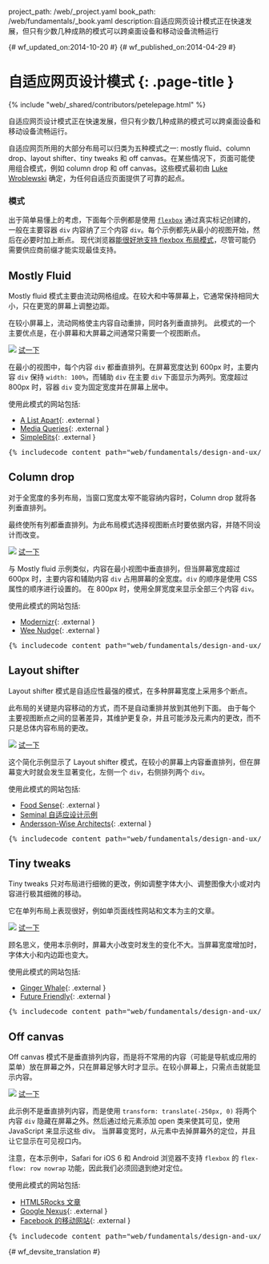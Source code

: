 project_path: /web/_project.yaml
book_path: /web/fundamentals/_book.yaml
description:自适应网页设计模式正在快速发展，但只有少数几种成熟的模式可以跨桌面设备和移动设备流畅运行

{# wf_updated_on:2014-10-20 #}
{# wf_published_on:2014-04-29 #}

# 自适应网页设计模式 {: .page-title }

{% include "web/_shared/contributors/petelepage.html" %}

自适应网页设计模式正在快速发展，但只有少数几种成熟的模式可以跨桌面设备和移动设备流畅运行。

自适应网页所用的大部分布局可以归类为五种模式之一: mostly fluid、column drop、layout shifter、tiny tweaks 和 off canvas。在某些情况下，页面可能使用组合模式，例如 column drop 和 off canvas。这些模式最初由 [Luke Wroblewski](http://www.lukew.com/ff/entry.asp?1514) 确定，为任何自适应页面提供了可靠的起点。



### 模式

出于简单易懂上的考虑，下面每个示例都是使用 [`flexbox`](https://developer.mozilla.org/en-US/docs/Web/Guide/CSS/Flexible_boxes) 通过真实标记创建的，一般在主要容器 `div` 内容纳了三个内容 `div`。每个示例都先从最小的视图开始，然后在必要时加上断点。
现代浏览器[能很好地支持 flexbox 布局模式](http://caniuse.com/#search=flexbox)，尽管可能仍需要供应商前缀才能实现最佳支持。



## Mostly Fluid

Mostly fluid 模式主要由流动网格组成。在较大和中等屏幕上，它通常保持相同大小，只在更宽的屏幕上调整边距。



在较小屏幕上，流动网格使主内容自动重排，同时各列垂直排列。
此模式的一个主要优点是，在小屏幕和大屏幕之间通常只需要一个视图断点。



<img src="imgs/mostly-fluid.svg">
<a href="https://googlesamples.github.io/web-fundamentals/fundamentals/design-and-ux/responsive/mostly-fluid.html" class="button button-primary">试一下</a>

在最小的视图中，每个内容 `div` 都垂直排列。在屏幕宽度达到 600px 时，主要内容 `div` 保持 `width: 100%`，而辅助 `div` 在主要 `div` 下面显示为两列。宽度超过 800px 时，容器 `div` 变为固定宽度并在屏幕上居中。


使用此模式的网站包括:

 * [A List Apart](http://mediaqueri.es/ala/){: .external }
 * [Media Queries](http://mediaqueri.es/){: .external }
 * [SimpleBits](http://simplebits.com/){: .external }

<pre class="prettyprint">
{% includecode content_path="web/fundamentals/design-and-ux/responsive/_code/mostly-fluid.html" region_tag="mfluid" adjust_indentation="auto" %}
</pre>

## Column drop

对于全宽度的多列布局，当窗口宽度太窄不能容纳内容时，Column drop 就将各列垂直排列。


最终使所有列都垂直排列。为此布局模式选择视图断点时要依据内容，并随不同设计而改变。



<img src="imgs/column-drop.svg">
<a href="https://googlesamples.github.io/web-fundamentals/fundamentals/design-and-ux/responsive/column-drop.html" class="button button-primary">试一下</a>

与 Mostly fluid 示例类似，内容在最小视图中垂直排列，但当屏幕宽度超过 600px 时，主要内容和辅助内容 `div` 占用屏幕的全宽度。`div` 的顺序是使用 CSS 属性的顺序进行设置的。
在 800px 时，使用全屏宽度来显示全部三个内容 `div`。


使用此模式的网站包括:

 * [Modernizr](https://modernizr.com/){: .external }
 * [Wee Nudge](http://weenudge.com/){: .external }

<pre class="prettyprint">
{% includecode content_path="web/fundamentals/design-and-ux/responsive/_code/column-drop.html" region_tag="cdrop" adjust_indentation="auto" %}
</pre>

## Layout shifter

Layout shifter 模式是自适应性最强的模式，在多种屏幕宽度上采用多个断点。


此布局的关键是内容移动的方式，而不是自动重排并放到其他列下面。
由于每个主要视图断点之间的显著差异，其维护更复杂，并且可能涉及元素内的更改，而不只是总体内容布局的更改。



<img src="imgs/layout-shifter.svg">
<a href="https://googlesamples.github.io/web-fundamentals/fundamentals/design-and-ux/responsive/layout-shifter.html" class="button button-primary">试一下</a>

这个简化示例显示了 Layout shifter 模式，在较小的屏幕上内容垂直排列，但在屏幕变大时就会发生显著变化，左侧一个 `div`，右侧排列两个 `div`。



使用此模式的网站包括:

 * [Food Sense](http://foodsense.is/){: .external }
 * [Seminal 自适应设计示例](http://alistapart.com/d/responsive-web-design/ex/ex-site-FINAL.html)
 * [Andersson-Wise Architects](http://www.anderssonwise.com/){: .external }

<pre class="prettyprint">
{% includecode content_path="web/fundamentals/design-and-ux/responsive/_code/layout-shifter.html" region_tag="lshifter" adjust_indentation="auto" %}
</pre>

## Tiny tweaks

Tiny tweaks 只对布局进行细微的更改，例如调整字体大小、调整图像大小或对内容进行极其细微的移动。


它在单列布局上表现很好，例如单页面线性网站和文本为主的文章。

<img src="imgs/tiny-tweaks.svg">
<a href="https://googlesamples.github.io/web-fundamentals/fundamentals/design-and-ux/responsive/tiny-tweaks.html" class="button button-primary">试一下</a>

顾名思义，使用本示例时，屏幕大小改变时发生的变化不大。当屏幕宽度增加时，字体大小和内边距也变大。


使用此模式的网站包括:

 * [Ginger Whale](http://gingerwhale.com/){: .external }
 * [Future Friendly](http://futurefriendlyweb.com/){: .external }

<pre class="prettyprint">
{% includecode content_path="web/fundamentals/design-and-ux/responsive/_code/tiny-tweaks.html" region_tag="ttweaks" adjust_indentation="auto" %}
</pre>


## Off canvas

Off canvas 模式不是垂直排列内容，而是将不常用的内容（可能是导航或应用的菜单）放在屏幕之外，只在屏幕足够大时才显示。在较小屏幕上，只需点击就能显示内容。




<img src="imgs/off-canvas.svg">
<a href="https://googlesamples.github.io/web-fundamentals/fundamentals/design-and-ux/responsive/off-canvas.html" class="button button-primary">试一下</a>

此示例不是垂直排列内容，而是使用 `transform: translate(-250px, 0)` 将两个内容 `div` 隐藏在屏幕之外。然后通过给元素添加 open 类来使其可见，使用 JavaScript 来显示这些 div。
当屏幕变宽时，从元素中去掉屏幕外的定位，并且让它显示在可见视口内。



注意，在本示例中，Safari for iOS 6 和 Android 浏览器不支持 `flexbox` 的 `flex-flow: row nowrap` 功能，因此我们必须回退到绝对定位。



使用此模式的网站包括:

 * [HTML5Rocks 文章](http://www.html5rocks.com/en/tutorials/developertools/async-call-stack/)
 * [Google Nexus](https://www.google.com/nexus/){: .external }
 * [Facebook 的移动网站](https://m.facebook.com/){: .external }

<pre class="prettyprint">
{% includecode content_path="web/fundamentals/design-and-ux/responsive/_code/off-canvas.html" region_tag="ocanvas" adjust_indentation="auto" %}
</pre>


{# wf_devsite_translation #}

